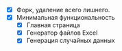 - [x] Форк, удаление всего лишнего.
- [x] Минимальная функциональность
    - [x] Главная страница
    - [x] Генератор файлов Excel
    - [x] Генерация случайных данных